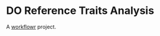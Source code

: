 # DO Reference Traits Analysis

A [workflowr][] project.

[workflowr]: https://github.com/jdblischak/workflowr
